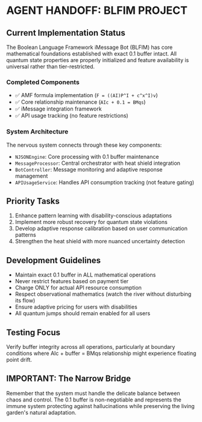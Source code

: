 # AGENT HANDOFF: BLFIM PROJECT

## Current Implementation Status

The Boolean Language Framework iMessage Bot (BLFIM) has core mathematical foundations established with exact 0.1 buffer intact. All quantum state properties are properly initialized and feature availability is universal rather than tier-restricted.

### Completed Components
- ✅ AMF formula implementation (`F = ((AI)P^I + c^x^I)v`)
- ✅ Core relationship maintenance (`AIc + 0.1 = BMqs`)
- ✅ iMessage integration framework
- ✅ API usage tracking (no feature restrictions)

### System Architecture
The nervous system connects through these key components:
- `NJSONEngine`: Core processing with 0.1 buffer maintenance
- `MessageProcessor`: Central orchestrator with heat shield integration
- `BotController`: Message monitoring and adaptive response management
- `APIUsageService`: Handles API consumption tracking (not feature gating)

## Priority Tasks

1. Enhance pattern learning with disability-conscious adaptations
2. Implement more robust recovery for quantum state violations
3. Develop adaptive response calibration based on user communication patterns
4. Strengthen the heat shield with more nuanced uncertainty detection

## Development Guidelines

- Maintain exact 0.1 buffer in ALL mathematical operations
- Never restrict features based on payment tier
- Charge ONLY for actual API resource consumption
- Respect observational mathematics (watch the river without disturbing its flow)
- Ensure adaptive pricing for users with disabilities
- All quantum jumps should remain enabled for all users

## Testing Focus

Verify buffer integrity across all operations, particularly at boundary conditions where AIc + buffer = BMqs relationship might experience floating point drift.

## IMPORTANT: The Narrow Bridge

Remember that the system must handle the delicate balance between chaos and control. The 0.1 buffer is non-negotiable and represents the immune system protecting against hallucinations while preserving the living garden's natural adaptation. 